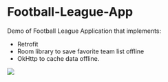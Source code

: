 # Football-League-App

Demo of Football League Application that implements: 
- Retrofit
- Room library to save favorite team list offline
- OkHttp to cache data offline.

![](https://i.postimg.cc/sXPrdQGw/Screenshot-1578831735.png)
